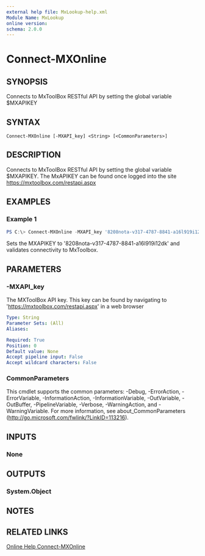 ```yaml
---
external help file: MxLookup-help.xml
Module Name: MxLookup
online version:
schema: 2.0.0
---
```


# Connect-MXOnline

## SYNOPSIS

Connects to MxToolBox RESTful API by setting the global variable $MXAPIKEY

## SYNTAX

```
Connect-MXOnline [-MXAPI_key] <String> [<CommonParameters>]
```

## DESCRIPTION
Connects to MxToolBox RESTful API by setting the global variable $MXAPIKEY. The MxAPIKEY can be found once logged into the site https://mxtoolbox.com/restapi.aspx

## EXAMPLES

### Example 1
```powershell
PS C:\> Connect-MXOnline -MXAPI_key '8208nota-v317-4787-8841-a16l919i12dk'
```

Sets the MXAPIKEY to '8208nota-v317-4787-8841-a16l919i12dk' and validates connectivity to MxToolbox. 

## PARAMETERS

### -MXAPI_key
The MXToolBox API key.
This key can be found by navigating to 'https://mxtoolbox.com/restapi.aspx' in a web browser

```yaml
Type: String
Parameter Sets: (All)
Aliases:

Required: True
Position: 0
Default value: None
Accept pipeline input: False
Accept wildcard characters: False
```

### CommonParameters
This cmdlet supports the common parameters: -Debug, -ErrorAction, -ErrorVariable, -InformationAction, -InformationVariable, -OutVariable, -OutBuffer, -PipelineVariable, -Verbose, -WarningAction, and -WarningVariable.
For more information, see about_CommonParameters (http://go.microsoft.com/fwlink/?LinkID=113216).

## INPUTS

### None


## OUTPUTS

### System.Object

## NOTES

## RELATED LINKS
[Online Help Connect-MXOnline](https://github.com/scottd3v/PlayGround/blob/master/MxLookup/Docs/Connect-MXOnline.md)

